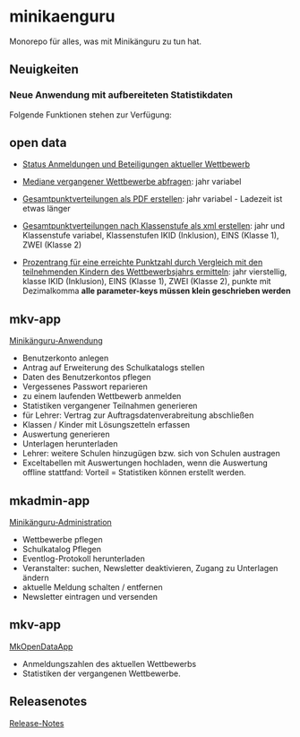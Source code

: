 # minikaenguru

Monorepo für alles, was mit Minikänguru zu tun hat.

## Neuigkeiten

### Neue Anwendung mit aufbereiteten Statistikdaten

Folgende Funktionen stehen zur Verfügung:

## open data

* [Status Anmeldungen und Beteiligungen aktueller Wettbewerb](https://mathe-jung-alt.de/mk-gateway/open-data/statistik/anmeldungen)

* [Mediane vergangener Wettbewerbe abfragen](https://mathe-jung-alt.de/mk-gateway/open-data/statistik/2020/mediane): jahr variabel

* [Gesamtpunktverteilungen als PDF erstellen](https://mathe-jung-alt.de/mk-gateway/open-data/statistik/2020/pdf): jahr variabel  - Ladezeit ist etwas länger
 
* [Gesamtpunktverteilungen nach Klassenstufe als xml erstellen](https://mathe-jung-alt.de/mk-gateway/open-data/statistik/2020/EINS/xml): jahr und Klassenstufe variabel,  Klassenstufen IKID (Inklusion), EINS (Klasse 1), ZWEI (Klasse 2)

* [Prozentrang für eine erreichte Punktzahl durch Vergleich mit den teilnehmenden Kindern des Wettbewerbsjahrs ermitteln](https://mathe-jung-alt.de/mk-gateway/open-data/statistik/prozentrang?jahr=2021&klasse=ZWEI&punkte=65,25): jahr vierstellig,
klasse IKID (Inklusion), EINS (Klasse 1), ZWEI (Klasse 2), punkte mit Dezimalkomma __alle parameter-keys müssen klein geschrieben werden__


## mkv-app

[Minikänguru-Anwendung](https://mathe-jung-alt.de/mkv-app)

* Benutzerkonto anlegen
* Antrag auf Erweiterung des Schulkatalogs stellen
* Daten des Benutzerkontos pflegen
* Vergessenes Passwort reparieren
* zu einem laufenden Wettbewerb anmelden
* Statistiken vergangener Teilnahmen generieren
* für Lehrer: Vertrag zur Auftragsdatenverabreitung abschließen
* Klassen / Kinder mit Lösungszetteln erfassen
* Auswertung generieren
* Unterlagen herunterladen
* Lehrer: weitere Schulen hinzugügen bzw. sich von Schulen austragen
* Exceltabellen mit Auswertungen hochladen, wenn die Auswertung offline stattfand: Vorteil = Statistiken können erstellt werden.

## mkadmin-app

[Minikänguru-Administration](https://mathe-jung-alt.de/mk-admin-app)

* Wettbewerbe pflegen
* Schulkatalog Pflegen
* Eventlog-Protokoll herunterladen
* Veranstalter: suchen, Newsletter deaktivieren, Zugang zu Unterlagen ändern
* aktuelle Meldung schalten / entfernen
* Newsletter eintragen und versenden

## mkv-app

[MkOpenDataApp](https://mathe-jung-alt.de/mkod-app)

* Anmeldungszahlen des aktuellen Wettbewerbs
* Statistiken der vergangenen Wettbewerbe.

## Releasenotes

[Release-Notes](RELEASE-NOTES.md)